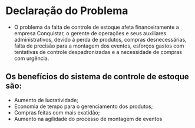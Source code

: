 # Declaração do Problema

* O problema da falta de controle de estoque afeta financeiramente a empresa Conquistar, o gerente de operações e seus auxiliares   administrativos, devido à perda de produtos, compras desnecessárias, falta de precisão para a montagem dos eventos, esforços gastos com tentativas de controle despadronizadas e a necessidade de compras com urgência.

## Os benefícios do sistema de controle de estoque são:
* Aumento de lucratividade;
* Economia de tempo para o gerenciamento dos produtos;
* Compras feitas com mais exatidão;
* Aumento na agilidade do processo de montagem de eventos
